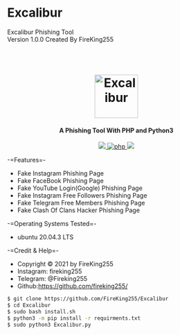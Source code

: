 # Excalibur
Excalibur Phishing Tool <br>
Version 1.0.0 Created By FireKing255

<h1 align="center">
  <br>
  <a href="https://github.com/FireKing255/Excalibur"><img width="100" height="100" src="https://www.pngkey.com/png/full/799-7992912_true-excalibur-minecraft-excalibur-sword-texture.png" alt="Excalibur"></a>
</h1>

<h4 align="center">A Phishing Tool With PHP and Python3</h4>

<p align="center">
  <a href="http://python.org">
    <img src="https://img.shields.io/badge/python-v3-yellow">
  </a>

  <a href="https://php.net">
    <img src="https://img.shields.io/badge/php-7.4.3-purple"
         alt="php">
  </a>

  <a href="https://www.microsoft.com/de-de/">
    <img src="https://img.shields.io/badge/platform-Linux-red">
  </a>
</p>


-=Features=-
- Fake Instagram Phishing Page
- Fake FaceBook Phishing Page
- Fake YouTube Login(Google) Phishing Page
- Fake Instagram Free Followers Phishing Page
- Fake Telegram Free Members Phishing Page
- Fake Clash Of Clans Hacker Phishing Page

-=Operating Systems Tested=-
- ubuntu 20.04.3 LTS

-=Credit & Help=-
- Copyright © 2021 by FireKing255
- Instagram: fireking255
- Telegram: @Fireking255
- Github:https://github.com/fireking255/

```bash
$ git clone https://github.com/FireKing255/Excalibur
$ cd Excalibur
$ sudo bash install.sh
$ python3 -m pip install -r requirments.txt
$ sudo python3 Excalibur.py
```
